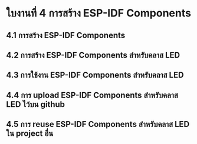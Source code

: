 # ใบงานที่ 4 การสร้าง ESP-IDF Components
## 4.1 การสร้าง ESP-IDF Components
## 4.2 การสร้าง ESP-IDF Components สำหรับคลาส LED 
## 4.3 การใช้งาน ESP-IDF Components สำหรับคลาส LED
## 4.4 การ upload ESP-IDF Components สำหรับคลาส LED ไว้บน github
## 4.5 การ reuse ESP-IDF Components สำหรับคลาส LED ใน project อื่น 

